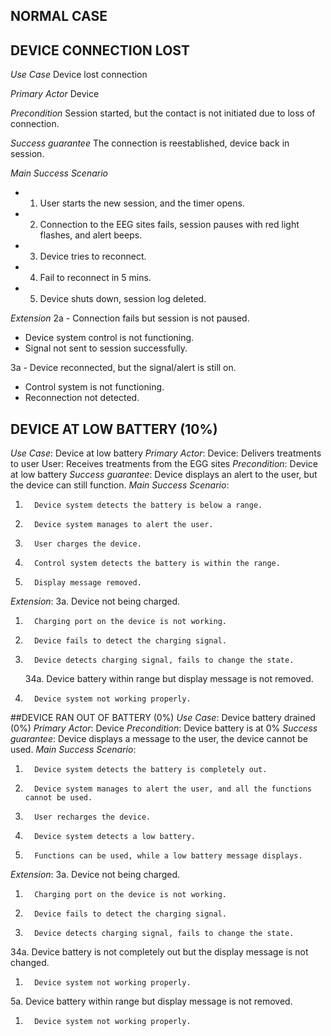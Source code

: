 ## NORMAL CASE























## DEVICE CONNECTION LOST
*Use Case*
Device lost connection

*Primary Actor*
Device

*Precondition*
Session started, but the contact is not initiated due to loss of connection.

*Success guarantee*
The connection is reestablished, device back in session.

*Main Success Scenario*
- 1. User starts the new session, and the timer opens.
- 2. Connection to the EEG sites fails, session pauses with red light flashes, and alert beeps.
- 3. Device tries to reconnect.
- 4. Fail to reconnect in 5 mins.
- 5. Device shuts down, session log deleted.
     
*Extension*
2a - Connection fails but session is not paused.
- Device system control is not functioning.
- Signal not sent to session successfully.
  
3a - Device reconnected, but the signal/alert is still on.
- Control system is not functioning.
- Reconnection not detected.
 
 
## DEVICE AT LOW BATTERY (10%)
*Use Case*: 
Device at low battery
*Primary Actor*:
Device: Delivers treatments to user
User: Receives treatments from the EGG sites
*Precondition*:
Device at low battery
*Success guarantee*:
Device displays an alert to the user, but the device can still function.
*Main Success Scenario*:
1.       Device system detects the battery is below a range.
2.       Device system manages to alert the user.
3.       User charges the device.
4.       Control system detects the battery is within the range.
5.       Display message removed.
*Extension*:
   	3a. Device not being charged.
1.       Charging port on the device is not working.
2.       Device fails to detect the charging signal.
3.       Device detects charging signal, fails to change the state.
   	34a. Device battery within range but display message is not removed.
1.       Device system not working properly.

##DEVICE RAN OUT OF BATTERY (0%)
*Use Case*:
Device battery drained (0%)
*Primary Actor*:
Device
*Precondition*:
Device battery is at 0%
*Success guarantee*:
Device displays a message to the user, the device cannot be used.
*Main Success Scenario*:
1.       Device system detects the battery is completely out.
2.       Device system manages to alert the user, and all the functions cannot be used.
3.       User recharges the device.
4.       Device system detects a low battery.
5.       Functions can be used, while a low battery message displays.
*Extension*:
3a. Device not being charged.
1.       Charging port on the device is not working.
2.       Device fails to detect the charging signal.
3.       Device detects charging signal, fails to change the state.
34a. Device battery is not completely out but the display message is not changed.
1.       Device system not working properly.
5a. Device battery within range but display message is not removed.
1.       Device system not working properly.

